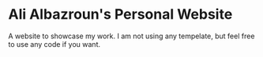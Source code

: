 # Ali Albazroun's Personal Website

A website to showcase my work. I am not using any tempelate, but feel free to use any
code if you want.